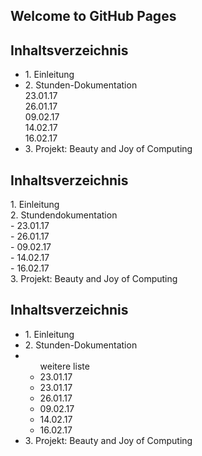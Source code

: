 ## Welcome to GitHub Pages

<h2>
Inhaltsverzeichnis
</h2>
<ul>
<li>1. Einleitung</li>
<li>2. Stunden-Dokumentation<br>23.01.17<br>26.01.17<br>09.02.17<br>14.02.17<br>16.02.17</li>
<li>3. Projekt: Beauty and Joy of Computing</li>
</ul>

<h2>
Inhaltsverzeichnis
</h2>
<p>1. Einleitung<br>2. Stundendokumentation<br>- 23.01.17<br>- 26.01.17<br>- 09.02.17<br>- 14.02.17<br>- 16.02.17<br>3. Projekt: Beauty and Joy of Computing</p>

<h2>
Inhaltsverzeichnis
</h2>
<ul>
<li>1. Einleitung</li>
<li>2. Stunden-Dokumentation
<li> <ul>weitere liste <li>23.01.17</li>
<li>23.01.17</li>
<li>26.01.17</li>
<li>09.02.17</li>
<li>14.02.17</li>
<li>16.02.17</li> </ul>
<li>3. Projekt: Beauty and Joy of Computing</li>
</ul>
